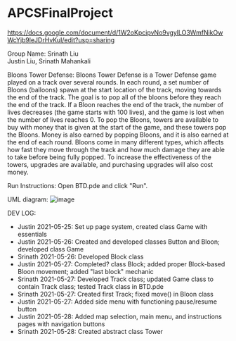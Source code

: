 # APCSFinalProject

https://docs.google.com/document/d/1W2oKpcipvNo9vgylLO3WmfNikOwWcYjb9leJDrHvKuI/edit?usp=sharing

Group Name: Srinath Liu
<br>
Justin Liu, Srinath Mahankali

Bloons Tower Defense: Bloons Tower Defense is a Tower Defense game played on a track over several rounds. In each round, a set number of Bloons (balloons) spawn at the start location of the track, moving towards the end of the track. The goal is to pop all of the bloons before they reach the end of the track. If a Bloon reaches the end of the track, the number of lives decreases (the game starts with 100 lives), and the game is lost when the number of lives reaches 0. To pop the Bloons, towers are available to buy with money that is given at the start of the game, and these towers pop the Bloons. Money is also earned by popping Bloons, and it is also earned at the end of each round. Bloons come in many different types, which affects how fast they move through the track and how much damage they are able to take before being fully popped. To increase the effectiveness of the towers, upgrades are available, and purchasing upgrades will also cost money.

Run Instructions: Open BTD.pde and click "Run".

UML diagram: ![image](https://user-images.githubusercontent.com/59585690/119899827-a942ab00-bf11-11eb-8954-0b0d4f1b42e8.png)

DEV LOG:
- Justin 2021-05-25: Set up page system, created class Game with essentials
- Justin 2021-05-26: Created and developed classes Button and Bloon; developed class Game
- Srinath 2021-05-26: Developed Block class
- Justin 2021-05-27: Completed? class Block; added proper Block-based Bloon movement; added "last block" mechanic
- Srinath 2021-05-27: Developed Track class; updated Game class to contain Track class; tested Track class in BTD.pde
- Srinath 2021-05-27: Created first Track; fixed move() in Bloon class
- Justin 2021-05-27: Added side menu with functioning pause/resume button
- Justin 2021-05-28: Added map selection, main menu, and instructions pages with navigation buttons
- Srinath 2021-05-28: Created abstract class Tower
